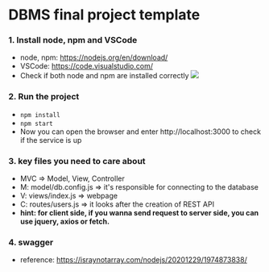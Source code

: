 # DBMS final project template

### 1. Install node, npm and VSCode

- node, npm: https://nodejs.org/en/download/
- VSCode: https://code.visualstudio.com/
- Check if both node and npm are installed correctly
  ![](https://i.imgur.com/9CBIYMN.png)

### 2. Run the project

- `npm install`
- `npm start`
- Now you can open the browser and enter http://localhost:3000 to check if the service is up

### 3. key files you need to care about

- MVC => Model, View, Controller
- M: model/db.config.js => it's responsible for connecting to the database
- V: views/index.js => webpage
- C: routes/users.js => it looks after the creation of REST API
- **hint: for client side, if you wanna send request to server side, you can use jquery, axios or fetch.**

### 4. swagger

- reference: https://israynotarray.com/nodejs/20201229/1974873838/
